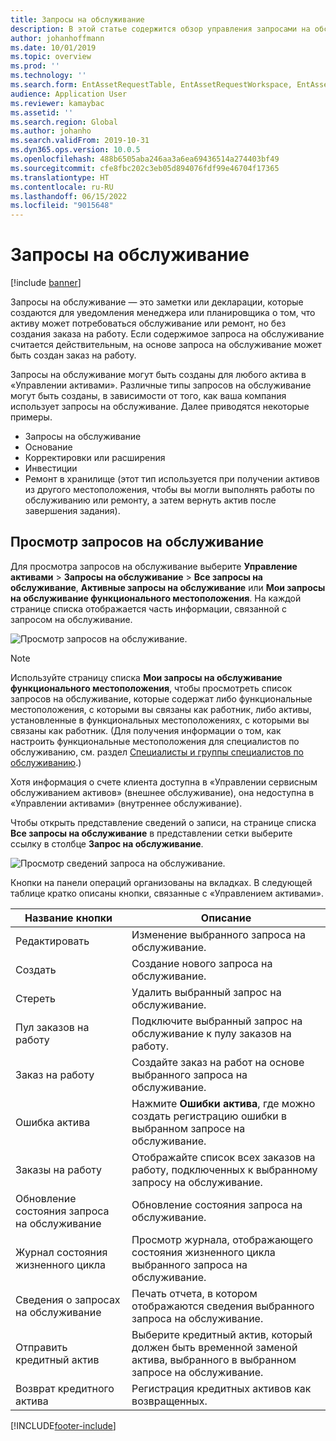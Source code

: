 ```yaml
---
title: Запросы на обслуживание
description: В этой статье содержится обзор управления запросами на обслуживание в «Управлении активами»
author: johanhoffmann
ms.date: 10/01/2019
ms.topic: overview
ms.prod: ''
ms.technology: ''
ms.search.form: EntAssetRequestTable, EntAssetRequestWorkspace, EntAssetRequestActivePart, EntAssetRequestWorkOrderActive, EntAssetRequestType, EntAssetRequestTableCreateWO, EntAssetRequestTableLookup, EntAssetRequestTableActivePart, EntAssetMobileRequestDetails
audience: Application User
ms.reviewer: kamaybac
ms.assetid: ''
ms.search.region: Global
ms.author: johanho
ms.search.validFrom: 2019-10-31
ms.dyn365.ops.version: 10.0.5
ms.openlocfilehash: 488b6505aba246aa3a6ea69436514a274403bf49
ms.sourcegitcommit: cfe8fbc202c3eb05d894076fdf99e46704f17365
ms.translationtype: HT
ms.contentlocale: ru-RU
ms.lasthandoff: 06/15/2022
ms.locfileid: "9015648"
---
```

# <a name="maintenance-requests"></a>Запросы на обслуживание

[!include [banner](../../includes/banner.md)]

Запросы на обслуживание — это заметки или декларации, которые создаются для уведомления менеджера или планировщика о том, что активу может потребоваться обслуживание или ремонт, но без создания заказа на работу. Если содержимое запроса на обслуживание считается действительным, на основе запроса на обслуживание может быть создан заказ на работу.

Запросы на обслуживание могут быть созданы для любого актива в «Управлении активами». Различные типы запросов на обслуживание могут быть созданы, в зависимости от того, как ваша компания использует запросы на обслуживание. Далее приводятся некоторые примеры.

- Запросы на обслуживание
- Основание
- Корректировки или расширения
- Инвестиции
- Ремонт в хранилище (этот тип используется при получении активов из другого местоположения, чтобы вы могли выполнять работы по обслуживанию или ремонту, а затем вернуть актив после завершения задания).

## <a name="view-maintenance-requests"></a>Просмотр запросов на обслуживание

Для просмотра запросов на обслуживание выберите **Управление активами** \> **Запросы на обслуживание** \> **Все запросы на обслуживание**, **Активные запросы на обслуживание** или **Мои запросы на обслуживание функционального местоположения**. На каждой странице списка отображается часть информации, связанной с запросом на обслуживание.

![Просмотр запросов на обслуживание.](media/01-manage-maintenance-requests.png)

> [!NOTE]
> Используйте страницу списка **Мои запросы на обслуживание функционального местоположения**, чтобы просмотреть список запросов на обслуживание, которые содержат либо функциональные местоположения, с которыми вы связаны как работник, либо активы, установленные в функциональных местоположениях, с которыми вы связаны как работник. (Для получения информации о том, как настроить функциональные местоположения для специалистов по обслуживанию, см. раздел [Специалисты и группы специалистов по обслуживанию](../setup-for-objects/workers-and-worker-groups.md).)
> 
> Хотя информация о счете клиента доступна в «Управлении сервисным обслуживанием активов» (внешнее обслуживание), она недоступна в «Управлении активами» (внутреннее обслуживание).

Чтобы открыть представление сведений о записи, на странице списка **Все запросы на обслуживание** в представлении сетки выберите ссылку в столбце **Запрос на обслуживание**.

![Просмотр сведений запроса на обслуживание.](media/02-manage-maintenance-requests.png)

Кнопки на панели операций организованы на вкладках. В следующей таблице кратко описаны кнопки, связанные с «Управлением активами».

| Название кнопки                      | Описание |
|----------------------------------|-------------|
| Редактировать                             | Изменение выбранного запроса на обслуживание. |
| Сoздать                              | Создание нового запроса на обслуживание. |
| Стереть                           | Удалить выбранный запрос на обслуживание. |
| Пул заказов на работу                  | Подключите выбранный запрос на обслуживание к пулу заказов на работу. |
| Заказ на работу                       | Создайте заказ на работ на основе выбранного запроса на обслуживание. |
| Ошибка актива                      | Нажмите **Ошибки актива**, где можно создать регистрацию ошибки в выбранном запросе на обслуживание. |
| Заказы на работу                      | Отображайте список всех заказов на работу, подключенных к выбранному запросу на обслуживание. |
| Обновление состояния запроса на обслуживание | Обновление состояния запроса на обслуживание. |
| Журнал состояния жизненного цикла              | Просмотр журнала, отображающего состояния жизненного цикла выбранного запроса на обслуживание. |
| Сведения о запросах на обслуживание      | Печать отчета, в котором отображаются сведения выбранного запроса на обслуживание. |
| Отправить кредитный актив                  | Выберите кредитный актив, который должен быть временной заменой актива, выбранного в выбранном запросе на обслуживание. |
| Возврат кредитного актива                | Регистрация кредитных активов как возвращенных. |



[!INCLUDE[footer-include](../../../includes/footer-banner.md)]